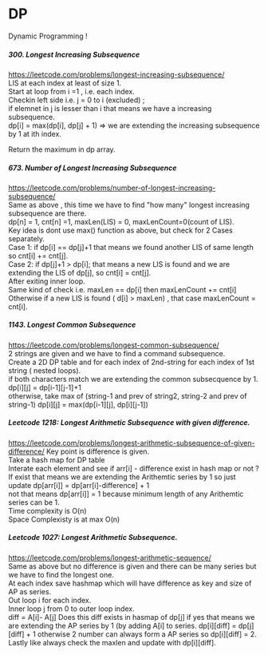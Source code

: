# DP
Dynamic Programming !

##### 300. Longest Increasing Subsequence  
https://leetcode.com/problems/longest-increasing-subsequence/  
LIS at each index at least of size 1.  
Start at loop from i =1 , i.e. each index.  
Checkin left side i.e. j = 0 to i (excluded) ;  
if elemnet in j is lesser than i that means we have a increasing subsequence.  
dp[i] = max(dp[i], dp[j] + 1) => we are extending the increasing subsequence by 1 at ith index.  

Return the maximum in dp array.

##### 673. Number of Longest Increasing Subsequence  
https://leetcode.com/problems/number-of-longest-increasing-subsequence/  
Same as above , this time we have to find "how many" longest increasing subsequence are there.  
dp[n] = 1, cnt[n] =1, maxLen(LIS) = 0, maxLenCount=0(count of LIS).  
Key idea is dont use max() function as above, but check for 2 Cases separately.  
Case 1: if dp[i] == dp[j]+1 that means we found another LIS of same length so cnt[i] += cnt[j].  
Case 2: if dp[j]+1 > dp[i]; that means a new LIS is found and we are extending the LIS of dp[j], so cnt[i] = cnt[j].  
After exiting inner loop.  
Same kind of check i.e. maxLen == dp[i] then maxLenCount += cnt[i]  
Otherwise if a new LIS is found ( d[i] > maxLen) , that case maxLenCount = cnt[i].  

##### 1143. Longest Common Subsequence  
https://leetcode.com/problems/longest-common-subsequence/  
2 strings are given and we have to find a command subsequence.  
Create a 2D DP table 
and for each index of 2nd-string for each index of 1st string ( nested loops).  
if both characters match we are extending the common subsecquence by 1.  
   dp[i][j] = dp[i-1][j-1]+1  
otherwise, take max of  (string-1 and prev of string2, string-2 and prev of string-1)
   dp[i][j] = max(dp[i-1][j], dp[i][j-1])


##### Leetcode 1218: Longest Arithmetic Subsequence with given difference.
https://leetcode.com/problems/longest-arithmetic-subsequence-of-given-difference/
Key point is difference is given.  
Take a hash map for DP table  
Interate each element and see if arr[i] - difference exist in hash map or not ?  
 If exist that means we are extending the Arithemtic series by 1 so just update dp[arr[i]] = dp[arr[i]-difference] + 1  
 not that means dp[arr[i]] = 1  because minimum length of any Arithemtic series can be 1.  
 Time complexity is O(n)  
 Space Complexisty is at max O(n)  
 
##### Leetcode 1027: Longest Arithmetic Subsequence. 
https://leetcode.com/problems/longest-arithmetic-sequence/  
Same as above but no difference is given and there can be many series but we have to find the longest one.  
At each index save hashmap which will have difference as key and size of AP as series.  
Out loop i for each index.  
 Inner loop j  from 0 to outer loop index.  
 diff =  A[i]- A[j]
 Does this diff exists in hasmap of dp[j]
 if yes that means we are extending the AP series by 1 (by adding A[i] to series.
 dp[i][diff] = dp[j][diff] + 1
 otherwise 2 number can always form a AP series so dp[i][diff] =  2.  
 Lastly like always check the maxlen and update with dp[i][diff].  
